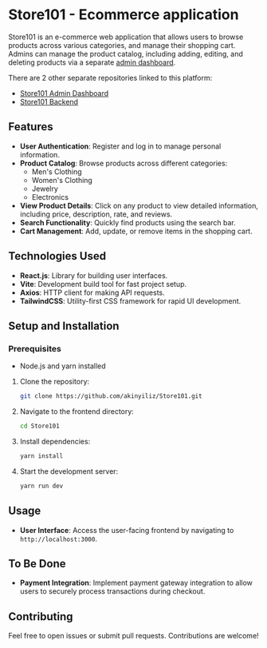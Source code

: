 # Store101 - Ecommerce application

Store101 is an e-commerce web application that allows users to browse products across various categories, and manage their shopping cart. Admins can manage the product catalog, including adding, editing, and deleting products via a separate [admin dashboard](https://github.com/akinyiliz/Store101-admin-dashboard).

There are 2 other separate repositories linked to this platform:

- [Store101 Admin Dashboard](https://github.com/akinyiliz/Store101-admin-dashboard)
- [Store101 Backend](https://github.com/akinyiliz/Store101-backend)

## Features

- **User Authentication**: Register and log in to manage personal information.
- **Product Catalog**: Browse products across different categories:
  - Men's Clothing
  - Women's Clothing
  - Jewelry
  - Electronics
- **View Product Details**: Click on any product to view detailed information, including price, description, rate, and reviews.
- **Search Functionality**: Quickly find products using the search bar.
- **Cart Management**: Add, update, or remove items in the shopping cart.

## Technologies Used

- **React.js**: Library for building user interfaces.
- **Vite**: Development build tool for fast project setup.
- **Axios**: HTTP client for making API requests.
- **TailwindCSS**: Utility-first CSS framework for rapid UI development.

## Setup and Installation

### Prerequisites

- Node.js and yarn installed

1. Clone the repository:
   ```bash
   git clone https://github.com/akinyiliz/Store101.git
   ```
2. Navigate to the frontend directory:
   ```bash
   cd Store101
   ```
3. Install dependencies:
   ```bash
   yarn install
   ```
4. Start the development server:
   ```bash
   yarn run dev
   ```

## Usage

- **User Interface**: Access the user-facing frontend by navigating to `http://localhost:3000`.

## To Be Done

- **Payment Integration**: Implement payment gateway integration to allow users to securely process transactions during checkout.

## Contributing

Feel free to open issues or submit pull requests. Contributions are welcome!
